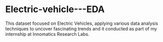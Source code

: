 # Electric-vehicle---EDA
 This dataset focused on Electric Vehicles, applying various data analysis techniques to uncover fascinating trends and it conducted as part of my internship at Innomatics Research Labs.
